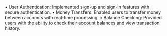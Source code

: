 • User Authentication: Implemented sign-up and sign-in features with secure authentication.
• Money Transfers: Enabled users to transfer money between accounts with real-time processing.
• Balance Checking: Provided users with the ability to check their account balances and view transaction
history.

